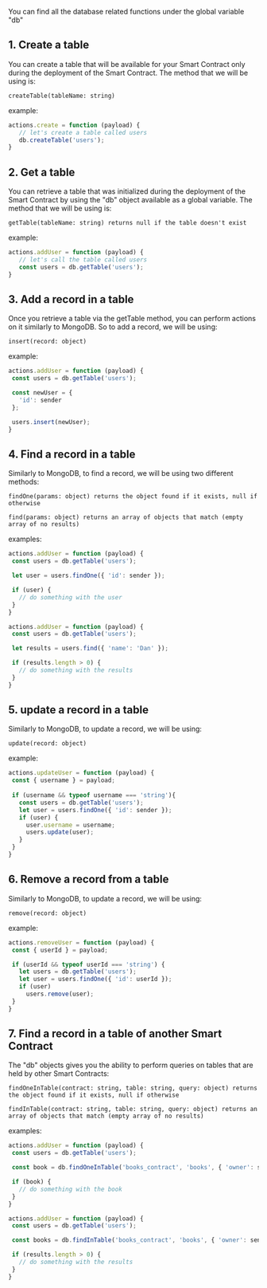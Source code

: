 You can find all the database related functions under the global variable "db"

## 1.  Create a table
 You can create a table that will be available for your Smart Contract only during the deployment of the Smart Contract. The method that we will be using is:
 
 `createTable(tableName: string)`
 
 example:
 ```js
actions.create = function (payload) {
	// let's create a table called users
	db.createTable('users');
}
```

 ## 2.  Get a table
 You can retrieve a table that was initialized during the deployment of the Smart Contract by using the "db" object available as a global variable. The method that we will be using is:

 `getTable(tableName: string) returns null if the table doesn't exist`
 
  example:
 ```js
actions.addUser = function (payload) {
	// let's call the table called users
	const users = db.getTable('users');
}
```

 ## 3.  Add a record in a table
Once you retrieve a table via the getTable method, you can perform actions on it similarly to MongoDB. So to add a record, we will be using:

`insert(record: object)`
 
  example:
 ```js
actions.addUser = function (payload) {
  const users = db.getTable('users');

  const newUser = {
    'id': sender
  };

  users.insert(newUser);
}
```

 ## 4.  Find a record in a table
Similarly to MongoDB, to find a record, we will be using two different methods:

 `findOne(params: object) returns the object found if it exists, null if otherwise`
 
  `find(params: object) returns an array of objects that match (empty array of no results)`
  
  examples:
 ```js
actions.addUser = function (payload) {
  const users = db.getTable('users');

  let user = users.findOne({ 'id': sender });

  if (user) {
    // do something with the user
  } 
}
```

 ```js
actions.addUser = function (payload) {
  const users = db.getTable('users');

  let results = users.find({ 'name': 'Dan' });

  if (results.length > 0) {
    // do something with the results
  } 
}
```

 ## 5.  update a record in a table
Similarly to MongoDB, to update a record, we will be using:

  `update(record: object)`
  
  example:
 ```js
actions.updateUser = function (payload) {
  const { username } = payload;
  
  if (username && typeof username === 'string'){
    const users = db.getTable('users');
    let user = users.findOne({ 'id': sender });
    if (user) {
      user.username = username;
      users.update(user);
    }
  }
}
```

 ## 6.  Remove a record from a table
Similarly to MongoDB, to update a record, we will be using:

  `remove(record: object)`
  
  example:
 ```js
actions.removeUser = function (payload) {
  const { userId } = payload;

  if (userId && typeof userId === 'string') {
    let users = db.getTable('users');
    let user = users.findOne({ 'id': userId });
    if (user)
      users.remove(user);
  }
}
```

## 7.  Find a record in a table of another Smart Contract
The "db" objects gives you the ability to perform queries on tables that are held by other Smart Contracts:

 `findOneInTable(contract: string, table: string, query: object) returns the object found if it exists, null if otherwise`
 
  `findInTable(contract: string, table: string, query: object) returns an array of objects that match (empty array of no results)`
  
  examples:
 ```js
actions.addUser = function (payload) {
  const users = db.getTable('users');

  const book = db.findOneInTable('books_contract', 'books', { 'owner': sender });

  if (book) {
    // do something with the book
  } 
}
```

 ```js
actions.addUser = function (payload) {
  const users = db.getTable('users');

  const books = db.findInTable('books_contract', 'books', { 'owner': sender });

  if (results.length > 0) {
    // do something with the results
  } 
}
```